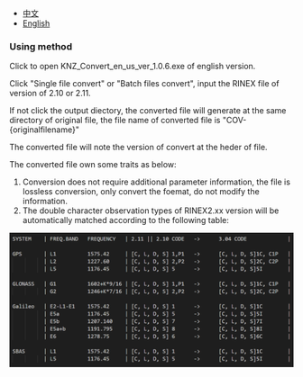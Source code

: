 - [中文](ReadmeCN.md)
- [English](Readme.md)
### Using method ###

Click to open KNZ_Convert_en_us_ver_1.0.6.exe of english version.

Click "Single file convert" or "Batch files convert", input the RINEX file of version of 2.10 or 2.11.

If not click the output diectory, the converted file will generate at the same directory of original file, 
the file name of converted file is "COV-{originalfilename}"

The converted file will note the version of convert at the heder of file.

The converted file own some traits as below:

1. Conversion does not require additional parameter information,
the file is lossless conversion, only convert the foemat,
do not modify the information. 
2. The double character observation types of RINEX2.xx version will be automatically matched according to the following table:

![image](Convert_chart.png)
